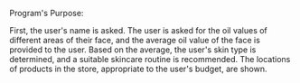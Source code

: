 Program's Purpose:

First, the user's name is asked.
The user is asked for the oil values of different areas of their face, and the average oil value of the face is provided to the user.
Based on the average, the user's skin type is determined, and a suitable skincare routine is recommended.
The locations of products in the store, appropriate to the user's budget, are shown.
